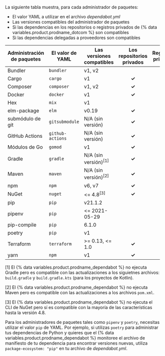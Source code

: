 La siguiente tabla muestra, para cada administrador de paquetes:
- El valor YAML a utilizar en el archivo *dependabot.yml*
- Las versiones compatibles del administrador de paquetes
- Si las dependencias en los repositorios o registros privados de {% data variables.product.prodname_dotcom %} son compatibles
- Si las dependencias delegadas a proveedores son compatibles

| Administración de paquetes | El valor de YAML | Las versiones compatibles       | Los repositorios privados | Registros privados | Delegamiento a proveedores |
| -------------------------- | ---------------- | ------------------------------- |:-------------------------:|:------------------:|:--------------------------:|
| Bundler                    | `bundler`        | v1, v2                          |                           |       **✓**        |           **✓**            |
| Cargo                      | `cargo`          | v1                              |           **✓**           |       **✓**        |                            |
| Composer                   | `composer`       | v1, v2                          |           **✓**           |       **✓**        |                            |
| Docker                     | `docker`         | v1                              |           **✓**           |       **✓**        |                            |
| Hex                        | `mix`            | v1                              |                           |       **✓**        |                            |
| elm-package                | `elm`            | v0.19                           |           **✓**           |       **✓**        |                            |
| submódulo de git           | `gitsubmodule`   | N/A (sin versión)               |           **✓**           |       **✓**        |                            |
| GitHub Actions             | `github-actions` | N/A (sin versión)               |           **✓**           |       **✓**        |                            |
| Módulos de Go              | `gomod`          | v1                              |           **✓**           |       **✓**        |           **✓**            |
| Gradle                     | `gradle`         | N/A (sin versión)<sup>[1]</sup> |           **✓**           |       **✓**        |                            |
| Maven                      | `maven`          | N/A (sin versión)<sup>[2]</sup> |           **✓**           |       **✓**        |                            |
| npm                        | `npm`            | v6, v7                          |           **✓**           |       **✓**        |                            |
| NuGet                      | `nuget`          | <= 4.8<sup>[3]</sup>            |           **✓**           |       **✓**        |                            |
| pip                        | `pip`            | v21.1.2                         |                           |       **✓**        |                            |
| pipenv                     | `pip`            | <= 2021-05-29                   |                           |       **✓**        |                            |
| pip-compile                | `pip`            | 6.1.0                           |                           |       **✓**        |                            |
| poetry                     | `pip`            | v1                              |                           |       **✓**        |                            |
| Terraform                  | `terraform`      | >= 0.13, <= 1.0                 |           **✓**           |       **✓**        |                            |
| yarn                       | `npm`            | v1                              |           **✓**           |       **✓**        |                            |

[1] El {% data variables.product.prodname_dependabot %} no ejecuta Gradle pero es compatible con las actualizaciones a los siguietnes archivos: `build.gradle` y `build.gradle.kts` (para los proyectos de Kotlin).

[2] El {% data variables.product.prodname_dependabot %} no ejecuta Maven pero es compatible con las actualizaciones a los archivos `pom.xml`.

[3] El {% data variables.product.prodname_dependabot %} no ejecuta el CLI de NuGet pero sí es compatible con la mayoría de las características hasta la versión 4.8.

Para los administradores de paquetes tales como `pipenv` y `poetry`, necesitas utilizar el valor `pip` de YAML. Por ejemplo, si utilizas `poetry` para administrar tus dependencias de Python y quieres que el {% data variables.product.prodname_dependabot %} monitoree el archivo de manifiesto de tu dependencia para encontrar versiones nuevas, utiliza `package-ecosystem: "pip"` en tu archivo de *dependabot.yml*.
